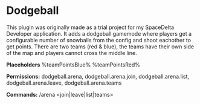 # Dodgeball
This plugin was originally made as a trial project for my SpaceDelta Developer application. It adds a dodgeball gamemode where players get a configurable number of snowballs from the config and shoot eachother to get points. There are two teams (red & blue), the teams have their own side of the map and players cannot cross the middle line.

**Placeholders** %teamPointsBlue% %teamPointsRed%

**Permissions:** dodgeball.arena, dodgeball.arena.join, dodgeball.arena.list, dodgeball.arena.leave, dodgeball.arena.teams

**Commands:** /arena <join|leave|list|teams>

